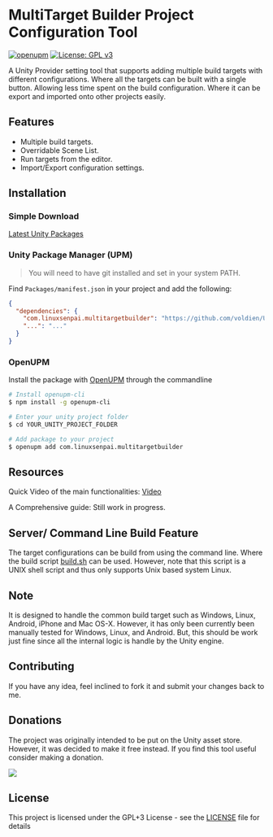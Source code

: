 # MultiTarget Builder Project Configuration Tool
[![openupm](https://img.shields.io/npm/v/com.linuxsenpai.multitargetbuilder?label=openupm&registry_uri=https://package.openupm.com)](https://openupm.com/packages/com.linuxsenpai.multitargetbuilder/)
[![License: GPL v3](https://img.shields.io/badge/License-GPLv3-blue.svg)](https://www.gnu.org/licenses/gpl-3.0)

A Unity Provider setting tool that supports adding multiple build targets with different configurations. Where all the targets can be built with a single button. Allowing less time spent on the build configuration. Where it can be export and imported onto other projects easily.

## Features
- Multiple build targets.
- Overridable Scene List.
- Run targets from the editor.
- Import/Export configuration settings.


## Installation

### Simple Download
[Latest Unity Packages](../../releases/latest)

### Unity Package Manager (UPM)

> You will need to have git installed and set in your system PATH.

Find `Packages/manifest.json` in your project and add the following:
```json
{
  "dependencies": {
    "com.linuxsenpai.multitargetbuilder": "https://github.com/voldien/UMultiTargetBuilder.git#0.1.3",
    "...": "..."
  }
}
```

### OpenUPM

Install the package with [OpenUPM](https://openupm.com/) through the commandline

```sh
# Install openupm-cli
$ npm install -g openupm-cli

# Enter your unity project folder
$ cd YOUR_UNITY_PROJECT_FOLDER

# Add package to your project
$ openupm add com.linuxsenpai.multitargetbuilder
```

## Resources ##

Quick Video of the main functionalities: [Video](https://www.youtube.com/watch?v=F8CBExsLApk)

A Comprehensive guide: Still work in progress.



## Server/ Command Line Build Feature ##
The target configurations can be build from using the command line. Where the build script [build.sh](build.sh) can be used. However, note that this script is a UNIX shell script and thus only supports Unix based system Linux.


## Note ##
It is designed to handle the common build target such as Windows, Linux, Android, iPhone and Mac OS-X. However, it has only been currently been manually tested for Windows, Linux, and Android. But, this should be work just fine since all the internal logic is handle by the Unity engine. 

## Contributing ##

If you have any idea, feel inclined to fork it and submit your changes back to me.


## Donations ##
The project was originally intended to be put on the Unity asset store. However, it was decided to make it free instead. If you find this tool useful consider making a donation.

[![](https://www.paypalobjects.com/en_US/i/btn/btn_donateCC_LG.gif)](https://www.paypal.com/cgi-bin/webscr?cmd=_s-xclick&hosted_button_id=R35V8EE62CBDL&source=url)

## License ##
This project is licensed under the GPL+3 License - see the [LICENSE](LICENSE) file for details

